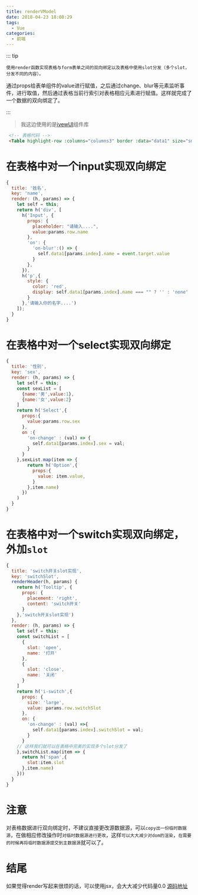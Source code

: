 ```yaml
---
title: renderVModel
date: 2018-04-23 18:08:29
tags: 
  - Vue
categories: 
  - 前端
---
```


::: tip

`使用render函数实现表格与form表单之间的双向绑定以及表格中使用slot分发（多个slot，分发不同的内容）。`

通过props给表单组件的value进行赋值，之后通过change、blur等元素监听事件，进行取值，然后通过表格当前行索引对表格相应元素进行赋值。这样就完成了一个数据的双向绑定了。

:::

<!-- more -->

> 我这边使用的是[ivewUI](https://www.iviewui.com)组件库

```html
 <!-- 表格代码 -->
 <Table highlight-row :columns="columns3" border :data="data1" size="small" ref="table"></Table>
```
# 在表格中对一个input实现双向绑定
```js
{
  title: '姓名',
  key: 'name',
  render: (h, params) => {
    let self = this;
    return h('div', [
      h('Input', {
        props: {
          placeholder: "请输入....",
          value:params.row.name
        },
        'on': {
          'on-blur':() => {
            self.data1[params.index].name = event.target.value
          }
        },
      }),
      h('p',{
        style: {
          color: 'red',
          display: self.data1[params.index].name === "" ? '' : 'none'
        }
      },'请输入你的名字....')
    ]);
  }
}
```

# 在表格中对一个select实现双向绑定
```js
{
  title: '性别',
  key: 'sex',
  render: (h, params) => {
    let self = this;
    const sexList = [
      {name:'男',value:1},
      {name:'女',value:2}
    ]
    return h('Select',{
      props:{
        value:params.row.sex
      },
      on :{
        'on-change' : (val) => {
          self.data1[params.index].sex = val;
        }
      }
    },sexList.map(item => {
        return h('Option',{
          props:{
            value: item.value,
          }
        },item.name)
      })
    )
  }
}
```

# 在表格中对一个switch实现双向绑定，外加`slot`
```js
{
  title: 'switch开关slot实现',
  key: 'switchSlot', 
  renderHeader(h, params) {
    return h('Tooltip', {
      props: {
        placement: 'right',
        content: 'switch开关'
      }
    },'switch开关slot实现')
  },
  render: (h, params) => {
    let self = this;
    const switchList = [
      {
        slot: 'open',
        name: '打开'
      },
      {
        slot: 'close',
        name: '关闭'
      }
    ]
    return h('i-switch',{
      props: {
        size: 'large',
        value: params.row.switchSlot
      },
      on: {
        'on-change' : (val) =>{
          self.data1[params.index].switchSlot = val;
        }
      }
    // 这样我们就可以在表格中完美的实现多个slot分发了
    },switchList.map(item => {
      return h('span',{
        slot:item.slot
      },item.name)
    }))
  }
}
```

# 注意
对表格数据进行双向绑定时，不建议直接更改源数据源，可以`copy出一份临时数据源`，在做相应修改操作时`对临时数据源进行更改`，这样`可以大大减少对dom的渲染`，`在需要的时候再将临时数据源提交到主数据源`就可以了。

# 结尾
如果觉得render写起来很烦的话，可以使用jsx，会大大减少代码量0.0
[源码地址](https://github.com/blacklisten/vue-example_black/blob/master/src/views/render/renderVModel.vue)
